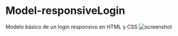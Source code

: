 # Model-responsiveLogin
Modelo básico de un login responsivo en HTML y  CSS
![screenshot](https://user-images.githubusercontent.com/73263415/204663137-3708fb6d-a2ec-43bf-824c-8efefaf060b5.png)

